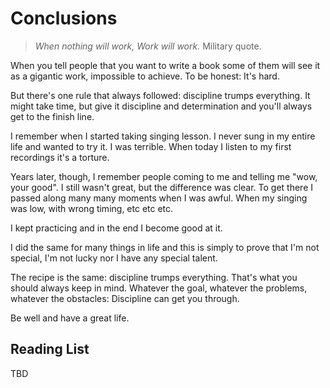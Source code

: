 # Conclusions

> _When nothing will work, Work will work._ Military quote.

When you tell people that you want to write a book some of them will see it as a gigantic work, impossible to achieve.
To be honest: It's hard.

But there's one rule that always followed: discipline trumps everything.
It might take time, but give it discipline and determination and you'll always get to the finish line.

I remember when I started taking singing lesson. I never sung in my entire life and wanted to try it.
I was terrible. When today I listen to my first recordings it's a torture.

Years later, though, I remember people coming to me and telling me "wow, your good". I still wasn't great, but the difference was clear.
To get there I passed along many many moments when I was awful. When my singing was low, with wrong timing, etc etc etc.

I kept practicing and in the end I become good at it.

I did the same for many things in life and this is simply to prove that I'm not special, I'm not lucky nor I have any special talent.

The recipe is the same: discipline trumps everything.
That's what you should always keep in mind. 
Whatever the goal, whatever the problems, whatever the obstacles: Discipline can get you through.

Be well and have a great life.

## Reading List

TBD
